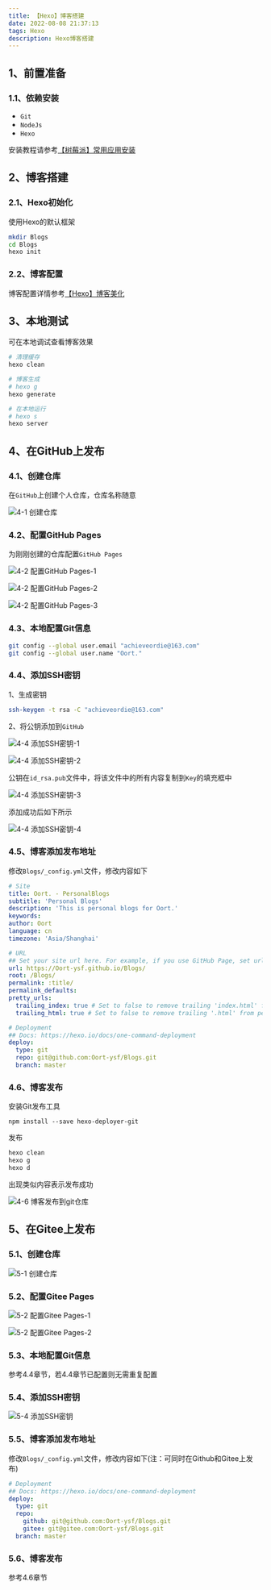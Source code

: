 ```yaml
---
title: 【Hexo】博客搭建
date: 2022-08-08 21:37:13
tags: Hexo
description: Hexo博客搭建
---
```


## 1、前置准备

### 1.1、依赖安装

- `Git`
- `NodeJs`
- `Hexo`

安装教程请参考[【树莓派】常用应用安装]()



## 2、博客搭建

### 2.1、Hexo初始化

使用Hexo的默认框架

~~~bash
mkdir Blogs
cd Blogs
hexo init
~~~



### 2.2、博客配置

博客配置详情参考[【Hexo】博客美化]()



## 3、本地测试

可在本地调试查看博客效果

~~~bash
# 清理缓存
hexo clean

# 博客生成
# hexo g
hexo generate 

# 在本地运行
# hexo s
hexo server
~~~



## 4、在GitHub上发布

### 4.1、创建仓库

在`GitHub`上创建个人仓库，仓库名称随意

![4-1 创建仓库](%E3%80%90Hexo%E3%80%91%E5%8D%9A%E5%AE%A2%E6%90%AD%E5%BB%BA/4-1%20%E5%88%9B%E5%BB%BA%E4%BB%93%E5%BA%93.png)

### 4.2、配置GitHub Pages

为刚刚创建的仓库配置`GitHub Pages`

![4-2 配置GitHub Pages-1](%E3%80%90Hexo%E3%80%91%E5%8D%9A%E5%AE%A2%E6%90%AD%E5%BB%BA/4-2%20%E9%85%8D%E7%BD%AEGitHub%20Pages-1.png)

![4-2 配置GitHub Pages-2](%E3%80%90Hexo%E3%80%91%E5%8D%9A%E5%AE%A2%E6%90%AD%E5%BB%BA/4-2%20%E9%85%8D%E7%BD%AEGitHub%20Pages-2.png)

![4-2 配置GitHub Pages-3](%E3%80%90Hexo%E3%80%91%E5%8D%9A%E5%AE%A2%E6%90%AD%E5%BB%BA/4-2%20%E9%85%8D%E7%BD%AEGitHub%20Pages-3.png)



### 4.3、本地配置Git信息

~~~bash
git config --global user.email "achieveordie@163.com"
git config --global user.name "Oort."
~~~



### 4.4、添加SSH密钥

1、生成密钥

~~~bash
ssh-keygen -t rsa -C "achieveordie@163.com"
~~~

2、将公钥添加到`GitHub`

![4-4 添加SSH密钥-1](%E3%80%90Hexo%E3%80%91%E5%8D%9A%E5%AE%A2%E6%90%AD%E5%BB%BA/4-4%20%E6%B7%BB%E5%8A%A0SSH%E5%AF%86%E9%92%A5-1.png)

![4-4 添加SSH密钥-2](%E3%80%90Hexo%E3%80%91%E5%8D%9A%E5%AE%A2%E6%90%AD%E5%BB%BA/4-4%20%E6%B7%BB%E5%8A%A0SSH%E5%AF%86%E9%92%A5-2.png)

公钥在`id_rsa.pub`文件中，将该文件中的所有内容复制到`Key`的填充框中

![4-4 添加SSH密钥-3](%E3%80%90Hexo%E3%80%91%E5%8D%9A%E5%AE%A2%E6%90%AD%E5%BB%BA/4-4%20%E6%B7%BB%E5%8A%A0SSH%E5%AF%86%E9%92%A5-3.png)

添加成功后如下所示

![4-4 添加SSH密钥-4](%E3%80%90Hexo%E3%80%91%E5%8D%9A%E5%AE%A2%E6%90%AD%E5%BB%BA/4-4%20%E6%B7%BB%E5%8A%A0SSH%E5%AF%86%E9%92%A5-4.png)



### 4.5、博客添加发布地址

修改`Blogs/_config.yml`文件，修改内容如下

~~~yaml
# Site
title: Oort. - PersonalBlogs
subtitle: 'Personal Blogs'
description: 'This is personal blogs for Oort.'
keywords:
author: Oort
language: cn
timezone: 'Asia/Shanghai'

# URL
## Set your site url here. For example, if you use GitHub Page, set url as 'https://username.github.io/project'
url: https://Oort-ysf.github.io/Blogs/
root: /Blogs/
permalink: :title/
permalink_defaults:
pretty_urls:
  trailing_index: true # Set to false to remove trailing 'index.html' from permalinks
  trailing_html: true # Set to false to remove trailing '.html' from permalinks

# Deployment
## Docs: https://hexo.io/docs/one-command-deployment
deploy:
  type: git
  repo: git@github.com:Oort-ysf/Blogs.git
  branch: master

~~~



### 4.6、博客发布

安装Git发布工具

~~~bash\
npm install --save hexo-deployer-git
~~~

发布

~~~bash
hexo clean
hexo g
hexo d

~~~

出现类似内容表示发布成功

![4-6 博客发布到git仓库](%E3%80%90Hexo%E3%80%91%E5%8D%9A%E5%AE%A2%E6%90%AD%E5%BB%BA/4-6%20%E5%8D%9A%E5%AE%A2%E5%8F%91%E5%B8%83%E5%88%B0git%E4%BB%93%E5%BA%93.png)



## 5、在Gitee上发布

### 5.1、创建仓库

![5-1 创建仓库](%E3%80%90Hexo%E3%80%91%E5%8D%9A%E5%AE%A2%E6%90%AD%E5%BB%BA/5-1%20%E5%88%9B%E5%BB%BA%E4%BB%93%E5%BA%93.png)

### 5.2、配置Gitee Pages

![5-2 配置Gitee Pages-1](%E3%80%90Hexo%E3%80%91%E5%8D%9A%E5%AE%A2%E6%90%AD%E5%BB%BA/5-2%20%E9%85%8D%E7%BD%AEGitee%20Pages-1.png)

![5-2 配置Gitee Pages-2](%E3%80%90Hexo%E3%80%91%E5%8D%9A%E5%AE%A2%E6%90%AD%E5%BB%BA/5-2%20%E9%85%8D%E7%BD%AEGitee%20Pages-2.png)

### 5.3、本地配置Git信息

参考4.4章节，若4.4章节已配置则无需重复配置

### 5.4、添加SSH密钥

![5-4 添加SSH密钥](%E3%80%90Hexo%E3%80%91%E5%8D%9A%E5%AE%A2%E6%90%AD%E5%BB%BA/5-4%20%E6%B7%BB%E5%8A%A0SSH%E5%AF%86%E9%92%A5.png)



### 5.5、博客添加发布地址

修改`Blogs/_config.yml`文件，修改内容如下(注：可同时在Github和Gitee上发布)

~~~yaml
# Deployment
## Docs: https://hexo.io/docs/one-command-deployment
deploy:
  type: git
  repo: 
    github: git@github.com:Oort-ysf/Blogs.git
    gitee: git@gitee.com:Oort-ysf/Blogs.git
  branch: master

~~~



### 5.6、博客发布

参考4.6章节

